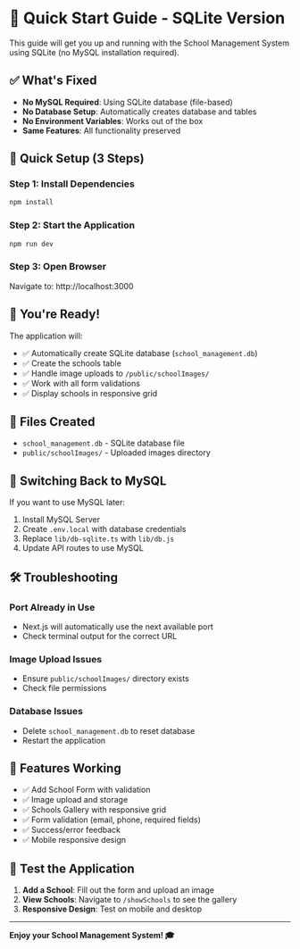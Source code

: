 # 🚀 Quick Start Guide - SQLite Version

This guide will get you up and running with the School Management System using SQLite (no MySQL installation required).

## ✅ **What's Fixed**

- **No MySQL Required**: Using SQLite database (file-based)
- **No Database Setup**: Automatically creates database and tables
- **No Environment Variables**: Works out of the box
- **Same Features**: All functionality preserved

## 🎯 **Quick Setup (3 Steps)**

### **Step 1: Install Dependencies**
```bash
npm install
```

### **Step 2: Start the Application**
```bash
npm run dev
```

### **Step 3: Open Browser**
Navigate to: http://localhost:3000

## 🎉 **You're Ready!**

The application will:
- ✅ Automatically create SQLite database (`school_management.db`)
- ✅ Create the schools table
- ✅ Handle image uploads to `/public/schoolImages/`
- ✅ Work with all form validations
- ✅ Display schools in responsive grid

## 📁 **Files Created**

- `school_management.db` - SQLite database file
- `public/schoolImages/` - Uploaded images directory

## 🔄 **Switching Back to MySQL**

If you want to use MySQL later:

1. Install MySQL Server
2. Create `.env.local` with database credentials
3. Replace `lib/db-sqlite.ts` with `lib/db.js`
4. Update API routes to use MySQL

## 🛠️ **Troubleshooting**

### **Port Already in Use**
- Next.js will automatically use the next available port
- Check terminal output for the correct URL

### **Image Upload Issues**
- Ensure `public/schoolImages/` directory exists
- Check file permissions

### **Database Issues**
- Delete `school_management.db` to reset database
- Restart the application

## 📱 **Features Working**

- ✅ Add School Form with validation
- ✅ Image upload and storage
- ✅ Schools Gallery with responsive grid
- ✅ Form validation (email, phone, required fields)
- ✅ Success/error feedback
- ✅ Mobile responsive design

## 🎯 **Test the Application**

1. **Add a School**: Fill out the form and upload an image
2. **View Schools**: Navigate to `/showSchools` to see the gallery
3. **Responsive Design**: Test on mobile and desktop

---

**Enjoy your School Management System! 🎓**
